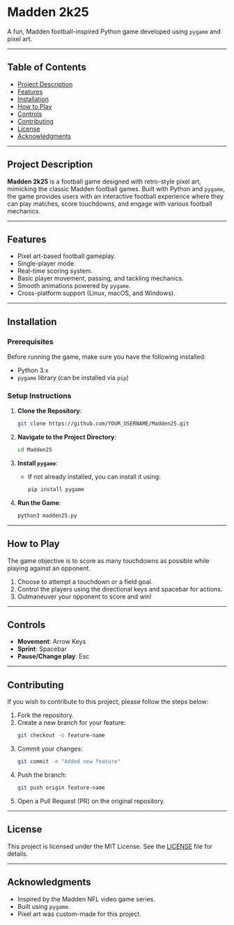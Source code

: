 # Madden 2k25

A fun, Madden football-inspired Python game developed using `pygame` and pixel art.

---

## Table of Contents

- [Project Description](#project-description)
- [Features](#features)
- [Installation](#installation)
- [How to Play](#how-to-play)
- [Controls](#controls)
- [Contributing](#contributing)
- [License](#license)
- [Acknowledgments](#acknowledgments)

---

## Project Description

**Madden 2k25** is a football game designed with retro-style pixel art, mimicking the classic Madden football games. Built with Python and `pygame`, the game provides users with an interactive football experience where they can play matches, score touchdowns, and engage with various football mechanics.

---

## Features

- Pixel art-based football gameplay.
- Single-player mode.
- Real-time scoring system.
- Basic player movement, passing, and tackling mechanics.
- Smooth animations powered by `pygame`.
- Cross-platform support (Linux, macOS, and Windows).

---

## Installation

### Prerequisites

Before running the game, make sure you have the following installed:

- Python 3.x
- `pygame` library (can be installed via `pip`)

### Setup Instructions

1. **Clone the Repository**:

   ```bash
   git clone https://github.com/YOUR_USERNAME/Madden25.git
   ```

2. **Navigate to the Project Directory**:

   ```bash
   cd Madden25
   ```

3. **Install `pygame`**:

   - If not already installed, you can install it using:
     ```bash
     pip install pygame
     ```

4. **Run the Game**:
   ```bash
   python3 madden25.py
   ```

---

## How to Play

The game objective is to score as many touchdowns as possible while playing against an opponent.

1. Choose to attempt a touchdown or a field goal.
2. Control the players using the directional keys and spacebar for actions.
3. Outmaneuver your opponent to score and win!

---

## Controls

- **Movement**: Arrow Keys
- **Sprint**: Spacebar
- **Pause/Change play**: Esc

---

## Contributing

If you wish to contribute to this project, please follow the steps below:

1. Fork the repository.
2. Create a new branch for your feature:
   ```bash
   git checkout -b feature-name
   ```
3. Commit your changes:
   ```bash
   git commit -m "Added new feature"
   ```
4. Push the branch:
   ```bash
   git push origin feature-name
   ```
5. Open a Pull Request (PR) on the original repository.

---

## License

This project is licensed under the MIT License. See the [LICENSE](LICENSE) file for details.

---

## Acknowledgments

- Inspired by the Madden NFL video game series.
- Built using `pygame`.
- Pixel art was custom-made for this project.
